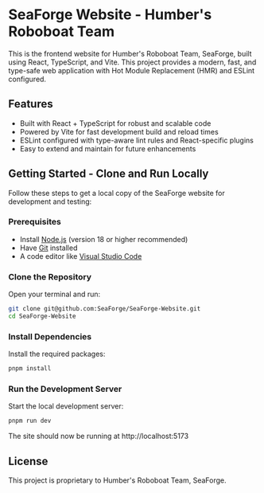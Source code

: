 # SeaForge Website - Humber's Roboboat Team

This is the frontend website for Humber's Roboboat Team, SeaForge, built using React, TypeScript, and Vite. This project provides a modern, fast, and type-safe web application with Hot Module Replacement (HMR) and ESLint configured.

## Features

- Built with React + TypeScript for robust and scalable code
- Powered by Vite for fast development build and reload times
- ESLint configured with type-aware lint rules and React-specific plugins
- Easy to extend and maintain for future enhancements

## Getting Started - Clone and Run Locally

Follow these steps to get a local copy of the SeaForge website for development and testing:

### Prerequisites

- Install [Node.js](https://nodejs.org/) (version 18 or higher recommended)
- Have [Git](https://git-scm.com/) installed
- A code editor like [Visual Studio Code](https://code.visualstudio.com/)

### Clone the Repository

Open your terminal and run:

```bash
git clone git@github.com:SeaForge/SeaForge-Website.git
cd SeaForge-Website
```

### Install Dependencies

Install the required packages:

```bash
pnpm install
```

### Run the Development Server

Start the local development server:

```bash
pnpm run dev
```

The site should now be running at http://localhost:5173

## License

This project is proprietary to Humber's Roboboat Team, SeaForge.
